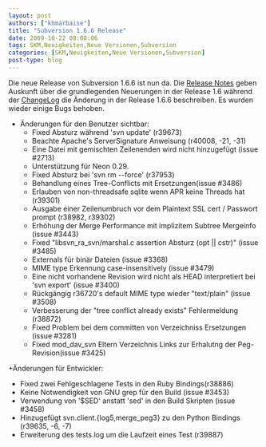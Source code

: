 ```yaml
---
layout: post
authors: ["khmarbaise"]
title: "Subversion 1.6.6 Release"
date: 2009-10-22 08:08:06
tags: SKM,Neuigkeiten,Neue Versionen,Subversion
categories: [SKM,Neuigkeiten,Neue Versionen,Subversion]
post-type: blog
---
```

Die neue Release von Subversion 1.6.6 ist nun da. Die [Release Notes]( http://subversion.tigris.org/svn_1.6_releasenotes.html) geben Auskunft über die 
grundlegenden Neuerungen in der Release 1.6 während der [ChangeLog](http://svn.collab.net/repos/svn/tags/1.6.6/CHANGES) die Änderung in der Release 1.6.6 beschreiben. 
Es wurden wieder einige Bugs behoben.


+ Änderungen für den Benutzer sichtbar:
  + Fixed Absturz während 'svn update' (r39673)
  + Beachte Apache's ServerSignature Anweisung (r40008, -21, -31)
  + Eine Datei mit gemischten Zeilenenden wird nicht hinzugefügt (issue #2713)
  + Unterstützung für Neon 0.29.
  + Fixed Absturz bei 'svn rm --force' (r37953)
  + Behandlung eines Tree-Conflicts mit Ersetzungen(issue #3486)
  + Erlauben von non-threadsafe sqlite wenn APR keine Threads hat (r39301)
  + Ausgabe einer Zeilenumbruch vor dem Plaintext SSL cert / Passwort prompt  (r38982, r39302)
  + Erhöhung der Merge Performance mit implizitem Subtree Mergeinfo (issue #3443)
  + Fixed "libsvn_ra_svn/marshal.c assertion Absturz (opt || cstr)" (issue #3485)
  + Externals für binär Dateien (issue #3368)
  + MIME type Erkennung case-insensitively (issue #3479)
  + Eine nicht vorhandene Revision wird nicht als HEAD interpretiert bei 'svn export' (issue #3400)
  + Rückgängig r36720's default MIME type wieder "text/plain" (issue #3508)
  + Verbesserung der "tree conflict already exists" Fehlermeldung  (r38872)
  + Fixed Problem bei dem committen von Verzeichniss Ersetzungen (issue #3281)
  + Fixed mod_dav_svn Eltern Verzeichnis Links zur Erhalutng der Peg-Revision(issue #3425)

+Änderungen für Entwickler:
  + Fixed zwei Fehlgeschlagene Tests in den Ruby Bindings(r38886)
  + Keine Notwendigkeit von GNU grep für den Build (issue #3453)
  + Verwendung von '$SED' anstatt  'sed' in den Build Skripten (issue #3458)
  + Hinzugefügt svn.client.{log5,merge_peg3} zu den Python Bindings (r39635, -6, -7)
  + Erweiterung des tests.log um die Laufzeit eines Test (r39887)
 
